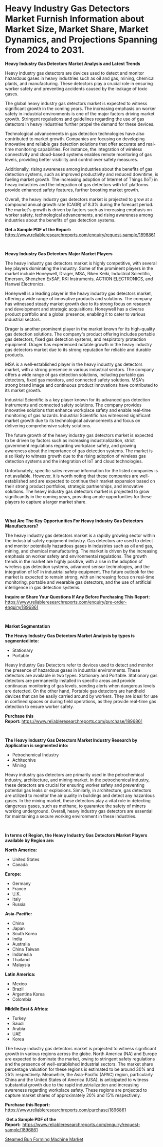 <p><h1>Heavy Industry Gas Detectors Market Furnish Information about Market Size, Market Share, Market Dynamics, and Projections Spanning from 2024 to 2031.</h1></p><p><strong>Heavy Industry Gas Detectors Market Analysis and Latest Trends</strong></p>
<p><p>Heavy industry gas detectors are devices used to detect and monitor hazardous gases in heavy industries such as oil and gas, mining, chemical plants, and manufacturing. These detectors play a crucial role in ensuring worker safety and preventing accidents caused by the leakage of toxic gases.</p><p>The global heavy industry gas detectors market is expected to witness significant growth in the coming years. The increasing emphasis on worker safety in industrial environments is one of the major factors driving market growth. Stringent regulations and guidelines regarding the use of gas detectors in heavy industries further propel the demand for these devices.</p><p>Technological advancements in gas detection technologies have also contributed to market growth. Companies are focusing on developing innovative and reliable gas detection solutions that offer accurate and real-time monitoring capabilities. For instance, the integration of wireless connectivity and cloud-based systems enables remote monitoring of gas levels, providing better visibility and control over safety measures.</p><p>Additionally, rising awareness among industries about the benefits of gas detection systems, such as improved productivity and reduced downtime, is fueling market growth. The increasing adoption of Internet of Things (IoT) in heavy industries and the integration of gas detectors with IoT platforms provide enhanced safety features, further boosting market growth.</p><p>Overall, the heavy industry gas detectors market is projected to grow at a compound annual growth rate (CAGR) of 8.3% during the forecast period. The market's growth is driven by factors such as increasing emphasis on worker safety, technological advancements, and rising awareness among industries about the benefits of gas detection systems.</p></p>
<p><strong>Get a Sample PDF of the Report:&nbsp;</strong> <a href="https://www.reliableresearchreports.com/enquiry/request-sample/1896861">https://www.reliableresearchreports.com/enquiry/request-sample/1896861</a></p>
<p>&nbsp;</p>
<p><strong>Heavy Industry Gas Detectors Major Market Players</strong></p>
<p><p>The heavy industry gas detectors market is highly competitive, with several key players dominating the industry. Some of the prominent players in the market include Honeywell, Drager, MSA, Riken Keiki, Industrial Scientific, Emerson, Shenzhen ExSAF, RKI Instruments, ACTION ELECTRONICS, and Hanwei Electronics.</p><p>Honeywell is a leading player in the heavy industry gas detectors market, offering a wide range of innovative products and solutions. The company has witnessed steady market growth due to its strong focus on research and development and strategic acquisitions. Honeywell has a diverse product portfolio and a global presence, enabling it to cater to various industrial sectors.</p><p>Drager is another prominent player in the market known for its high-quality gas detection solutions. The company's product offering includes portable gas detectors, fixed gas detection systems, and respiratory protection equipment. Drager has experienced notable growth in the heavy industry gas detectors market due to its strong reputation for reliable and durable products.</p><p>MSA is a well-established player in the heavy industry gas detectors market, with a strong presence in various industrial sectors. The company offers a wide range of gas detection solutions, including portable gas detectors, fixed gas monitors, and connected safety solutions. MSA's strong brand image and continuous product innovations have contributed to its market growth.</p><p>Industrial Scientific is a key player known for its advanced gas detection instruments and connected safety solutions. The company provides innovative solutions that enhance workplace safety and enable real-time monitoring of gas hazards. Industrial Scientific has witnessed significant market growth due to its technological advancements and focus on delivering comprehensive safety solutions.</p><p>The future growth of the heavy industry gas detectors market is expected to be driven by factors such as increasing industrialization, strict government regulations regarding workplace safety, and growing awareness about the importance of gas detection systems. The market is also likely to witness growth due to the rising adoption of wireless gas detection systems and the integration of IoT and cloud technologies.</p><p>Unfortunately, specific sales revenue information for the listed companies is not available. However, it is worth noting that these companies are well-established and are expected to continue their market expansion based on their strong product portfolios, strategic partnerships, and innovative solutions. The heavy industry gas detectors market is projected to grow significantly in the coming years, providing ample opportunities for these players to capture a larger market share.</p></p>
<p>&nbsp;</p>
<p><strong>What Are The Key Opportunities For Heavy Industry Gas Detectors Manufacturers?</strong></p>
<p><p>The heavy industry gas detectors market is a rapidly growing sector within the industrial safety equipment industry. Gas detectors are used to detect and monitor potentially hazardous gases in industries such as oil and gas, mining, and chemical manufacturing. The market is driven by the increasing emphasis on worker safety and environmental regulations. The growth trends in the market are highly positive, with a rise in the adoption of wireless gas detection systems, advanced sensor technologies, and the integration of IoT in industrial safety equipment. The future outlook for the market is expected to remain strong, with an increasing focus on real-time monitoring, portable and wearable gas detectors, and the use of artificial intelligence in gas detection systems.</p></p>
<p><strong>Inquire or Share Your Questions If Any Before Purchasing This Report:</strong> <a href="https://www.reliableresearchreports.com/enquiry/pre-order-enquiry/1896861">https://www.reliableresearchreports.com/enquiry/pre-order-enquiry/1896861</a></p>
<p>&nbsp;</p>
<p><strong>Market Segmentation</strong></p>
<p><strong>The Heavy Industry Gas Detectors Market Analysis by types is segmented into:</strong></p>
<p><ul><li>Stationary</li><li>Portable</li></ul></p>
<p><p>Heavy Industry Gas Detectors refer to devices used to detect and monitor the presence of hazardous gases in industrial environments. These detectors are available in two types: Stationary and Portable. Stationary gas detectors are permanently installed in specific areas and provide continuous monitoring of gas levels, sending alerts when dangerous levels are detected. On the other hand, Portable gas detectors are handheld devices that can be easily carried around by workers. They are ideal for use in confined spaces or during field operations, as they provide real-time gas detection to ensure worker safety.</p></p>
<p><strong>Purchase this Report:&nbsp;</strong><a href="https://www.reliableresearchreports.com/purchase/1896861">https://www.reliableresearchreports.com/purchase/1896861</a></p>
<p>&nbsp;</p>
<p><strong>The Heavy Industry Gas Detectors Market Industry Research by Application is segmented into:</strong></p>
<p><ul><li>Petrochemical Industry</li><li>Achitechive</li><li>Mining</li></ul></p>
<p><p>Heavy industry gas detectors are primarily used in the petrochemical industry, architecture, and mining market. In the petrochemical industry, these detectors are crucial for ensuring worker safety and preventing potential gas leaks or explosions. Similarly, in architecture, gas detectors are utilized to monitor the air quality in buildings and detect any hazardous gases. In the mining market, these detectors play a vital role in detecting dangerous gases, such as methane, to guarantee the safety of miners working underground. Overall, heavy industry gas detectors are essential for maintaining a secure working environment in these industries.</p></p>
<p>&nbsp;</p>
<p><strong>In terms of Region, the Heavy Industry Gas Detectors Market Players available by Region are:</strong></p>
<p>
    <p> <strong> North America: </strong>
        <ul>
            <li>United States</li>
            <li>Canada</li>
        </ul>
        </p> 
    <p> <strong> Europe: </strong>
        <ul>
            <li>Germany</li>
            <li>France</li>
            <li>U.K.</li>
            <li>Italy</li>
            <li>Russia</li>
        </ul>
        </p> 
    <p> <strong> Asia-Pacific: </strong>
        <ul>
            <li>China</li>
            <li>Japan</li>
            <li>South Korea</li>
            <li>India</li>
            <li>Australia</li>
            <li>China Taiwan</li>
            <li>Indonesia</li>
            <li>Thailand</li>
            <li>Malaysia</li>
        </ul>
        </p> 
    <p> <strong> Latin America: </strong>
        <ul>
            <li>Mexico</li>
            <li>Brazil</li>
            <li>Argentina Korea</li>
            <li>Colombia</li>
        </ul>
        </p> 
    <p> <strong> Middle East & Africa: </strong>
        <ul>
            <li>Turkey</li>
            <li>Saudi</li>
            <li>Arabia</li>
            <li>UAE</li>
            <li>Korea</li>
        </ul>
    </p>
    </p>
<p><p>The heavy industry gas detectors market is projected to witness significant growth in various regions across the globe. North America (NA) and Europe are expected to dominate the market, owing to stringent safety regulations and the presence of well-established industrial sectors. The market share percentage valuation for these regions is estimated to be around 30% and 25% respectively. Meanwhile, the Asia-Pacific (APAC) region, particularly China and the United States of America (USA), is anticipated to witness substantial growth due to the rapid industrialization and increasing awareness regarding workplace safety. These regions are projected to capture market shares of approximately 20% and 15% respectively.</p></p>
<p><strong>Purchase this Report: </strong><a href="https://www.reliableresearchreports.com/purchase/1896861">https://www.reliableresearchreports.com/purchase/1896861</a></p>
<p>&nbsp;<strong>Get a Sample PDF of the Report:&nbsp;&nbsp;</strong><a href="https://www.reliableresearchreports.com/enquiry/request-sample/1896861">https://www.reliableresearchreports.com/enquiry/request-sample/1896861</a></p>
<p><strong></strong></p>
<p><p><a href="https://github.com/WillieWoodard/Market-Research-Report-List-2/blob/main/steamed-bun-forming-machine-market.md">Steamed Bun Forming Machine Market</a></p></p>
